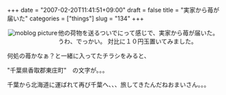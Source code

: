 +++
date = "2007-02-20T11:41:51+09:00"
draft = false
title = "実家から苺が届いた"
categories = ["things"]
slug = "134"
+++

<a rel="lightbox" href="http://keruru.net/images/45da5fef00a85-img070.jpg"><img vspace="2" hspace="2" border="0" align="left" title="moblogPicture" alt="moblog picture" src="http://keruru.net/images/45da5fef00a85-thumb_img070.jpg" /></a>
<!-- bodytext -->

他の荷物を送るついでにって感じで、実家から苺が届いた。うわ、でっかい。
対比に１０円玉置いてみました。

何処の苺かなぁ？と一緒に入ってたチラシをみると、

"千葉県香取郡東庄町"　の文字が。。。

千葉から北海道に運ばれて再び千葉へ、、、旅してきたんだねおまいさん。。。

<!-- bodytext end -->
